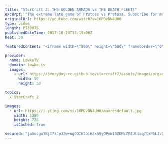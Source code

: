 ```yaml
---
title: "StarCraft 2: THE GOLDEN ARMADA vs THE DEATH FLEET!"
excerpt: "The extreme late game of Protoss vs Protoss. Subscribe for more videos: http://lowko.tv/youtube Professional best-of-7: https://goo.gl/cLp2ev  When two players give each other a ton of respect and try to play as defensive as possible, the Protoss versus Protoss can become a little bit funny. In this"
originalUrl: https://youtube.com/watch?v=16PDvDN4UH0
type: video
length: PT30M7S
publishedDateTime: 2017-10-24T13:19:06Z
heat: 50

featuredContent: "<iframe width=\"800\" height=\"500\" frameborder=\"0\" src=\"https://www.youtube.com/embed/16PDvDN4UH0\" allow=\"accelerometer; autoplay; encrypted-media; gyroscope; picture-in-picture\" allowfullscreen></iframe>"

provider:
  name: LowkoTV
  domain: lowko.tv
  images:
    - url: https://everyday-cc.github.io/starcraft2/assets/images/organizations/lowko.tv-50x50.jpg
      width: 50
      height: 50

topics:
  - StarCraft 2

images:
  - url: https://i.ytimg.com/vi/16PDvDN4UH0/maxresdefault.jpg
    width: 1280
    height: 720
    isCached: true

secured: "jaSucguYBj17zJpJ3w+ug0OIW3biHZxh9yOPvW16ZDMcZM4Uliaq7txP5LJv9KCiqCgTuj3oWCkX/JNRSbuGxTCG8Pw2Rh14VumMoZ065AaAWuJdZSWeNvjx86gYL+TouM3VsVOYtRQVWZ6mtu5wNQsyubK1Zj+jAcl91wjzsZBA/vLhcMlqBJcUCJmcTb/27B9JgeylCZbRci02T2oZepXAsu84wC8AeC0OfmF8oiX4q+6Gjum++5ACzMpfS7fZev06+mDrBR7o1R1b/ZIzyJJ2J7PWtBsbqbMfPx7nCAgfzeFSpgyIVIQIsH6LXB1b6CzGOxFwSDIqs7uOJPpWAFQGpO+U9FBSOeihfgMAYwEyXZ+n41sp0oQY+2/nfh5j7kiSohAxVu7YG0aApTssN671OUVdnSyCJcvi+/m2QS06USOkXrAylolCPS2Sm54W;CwuboEK9b1u4BgZ5+q4FFA=="
---
```


